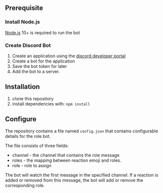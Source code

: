 ## Prerequisite

### Install Node.js

[Node.js](https://nodejs.org) 10+ is required to run the bot

### Create Discord Bot

1. Create an application using the [discord developer portal](https://discordapp.com/developers)
2. Create a bot for the application
3. Save the bot token for later
4. Add the bot to a server.

## Installation

1. clone this repository
2. install dependencies with: `npm install`

## Configure

The repository contains a file named `config.json` that contains configurable details for the role bot.

The file consists of three fields:

* channel - the channel that contains the role message
* roles - the mapping between reaction emoji and roles.
* role - role to assign

The bot will watch the first message in the specified channel.  If a reaction is added or removed from this message, the bot will add or remove the corresponding role.
